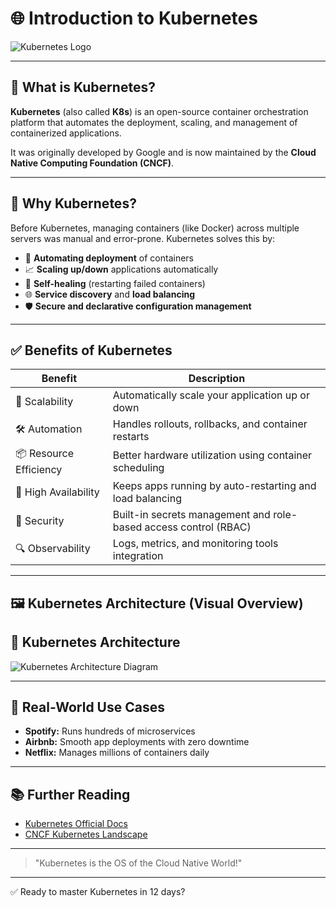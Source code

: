 # 🌐 Introduction to Kubernetes

![Kubernetes Logo](https://upload.wikimedia.org/wikipedia/commons/3/39/Kubernetes_logo_without_workmark.svg)

---

## 📌 What is Kubernetes?

**Kubernetes** (also called **K8s**) is an open-source container orchestration platform that automates the deployment, scaling, and management of containerized applications.

It was originally developed by Google and is now maintained by the **Cloud Native Computing Foundation (CNCF)**.

---

## 🤔 Why Kubernetes?

Before Kubernetes, managing containers (like Docker) across multiple servers was manual and error-prone. Kubernetes solves this by:

* 🧠 **Automating deployment** of containers
* 📈 **Scaling up/down** applications automatically
* 🧪 **Self-healing** (restarting failed containers)
* 🌐 **Service discovery** and **load balancing**
* 🛡️ **Secure and declarative configuration management**

---

## ✅ Benefits of Kubernetes

| Benefit                | Description                                                      |
| ---------------------- | ---------------------------------------------------------------- |
| 🚀 Scalability         | Automatically scale your application up or down                  |
| 🛠️ Automation         | Handles rollouts, rollbacks, and container restarts              |
| 📦 Resource Efficiency | Better hardware utilization using container scheduling           |
| 🔁 High Availability   | Keeps apps running by auto-restarting and load balancing         |
| 🔐 Security            | Built-in secrets management and role-based access control (RBAC) |
| 🔍 Observability       | Logs, metrics, and monitoring tools integration                  |

---

## 🖼️ Kubernetes Architecture (Visual Overview)

## 🧱 Kubernetes Architecture

![Kubernetes Architecture Diagram](https://kubernetes.io/images/docs/components-of-kubernetes.svg)



---

## 🌟 Real-World Use Cases

* **Spotify:** Runs hundreds of microservices
* **Airbnb:** Smooth app deployments with zero downtime
* **Netflix:** Manages millions of containers daily

---

## 📚 Further Reading

* [Kubernetes Official Docs](https://kubernetes.io/docs/home/)
* [CNCF Kubernetes Landscape](https://landscape.cncf.io/)

---

> "Kubernetes is the OS of the Cloud Native World!"

---

✅ Ready to master Kubernetes in 12 days? 

